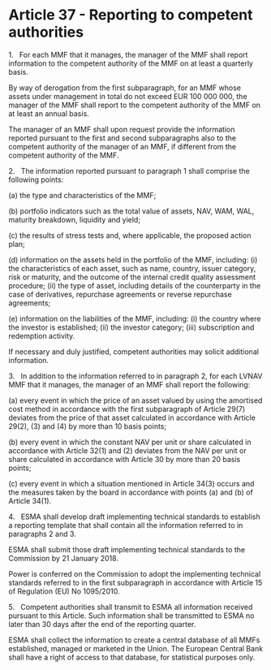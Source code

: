# Article 37 - Reporting to competent authorities


1.   For each MMF that it manages, the manager of the MMF shall report information to the competent authority of the MMF on at least a quarterly basis.

By way of derogation from the first subparagraph, for an MMF whose assets under management in total do not exceed EUR 100 000 000, the manager of the MMF shall report to the competent authority of the MMF on at least an annual basis.

The manager of an MMF shall upon request provide the information reported pursuant to the first and second subparagraphs also to the competent authority of the manager of an MMF, if different from the competent authority of the MMF.

2.   The information reported pursuant to paragraph 1 shall comprise the following points:

(a) the type and characteristics of the MMF;

(b) portfolio indicators such as the total value of assets, NAV, WAM, WAL, maturity breakdown, liquidity and yield;

(c) the results of stress tests and, where applicable, the proposed action plan;

(d) information on the assets held in the portfolio of the MMF, including: (i) the characteristics of each asset, such as name, country, issuer category, risk or maturity, and the outcome of the internal credit quality assessment procedure; (ii) the type of asset, including details of the counterparty in the case of derivatives, repurchase agreements or reverse repurchase agreements;

(e) information on the liabilities of the MMF, including: (i) the country where the investor is established; (ii) the investor category; (iii) subscription and redemption activity.

If necessary and duly justified, competent authorities may solicit additional information.

3.   In addition to the information referred to in paragraph 2, for each LVNAV MMF that it manages, the manager of an MMF shall report the following:

(a) every event in which the price of an asset valued by using the amortised cost method in accordance with the first subparagraph of Article 29(7) deviates from the price of that asset calculated in accordance with Article 29(2), (3) and (4) by more than 10 basis points;

(b) every event in which the constant NAV per unit or share calculated in accordance with Article 32(1) and (2) deviates from the NAV per unit or share calculated in accordance with Article 30 by more than 20 basis points;

(c) every event in which a situation mentioned in Article 34(3) occurs and the measures taken by the board in accordance with points (a) and (b) of Article 34(1).

4.   ESMA shall develop draft implementing technical standards to establish a reporting template that shall contain all the information referred to in paragraphs 2 and 3.

ESMA shall submit those draft implementing technical standards to the Commission by 21 January 2018.

Power is conferred on the Commission to adopt the implementing technical standards referred to in the first subparagraph in accordance with Article 15 of Regulation (EU) No 1095/2010.

5.   Competent authorities shall transmit to ESMA all information received pursuant to this Article. Such information shall be transmitted to ESMA no later than 30 days after the end of the reporting quarter.

ESMA shall collect the information to create a central database of all MMFs established, managed or marketed in the Union. The European Central Bank shall have a right of access to that database, for statistical purposes only.
